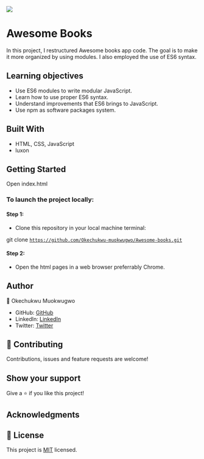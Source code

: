 ![](https://img.shields.io/badge/Microverse-blueviolet)

# Awesome Books
In this project, I restructured  Awesome books app code. The goal is to make it more organized by using modules. I also employed the use of ES6 syntax. 

 ## Learning objectives
- Use ES6 modules to write modular JavaScript.
- Learn how to use proper ES6 syntax.
- Understand improvements that ES6 brings to JavaScript.
- Use npm as software packages system.

## Built With

- HTML, CSS, JavaScript
- luxon


## Getting Started
Open index.html

### To launch the project locally:

#### Step 1:
- Clone this repository in your local machine terminal:

git clone <code>https://github.com/Okechukwu-muokwugwo/Awesome-books.git</code>

#### Step 2:

- Open the html pages in a web browser preferrably Chrome.

## Author

👤 Okechukwu Muokwugwo

- GitHub: [GitHub](https://github.com/Okechukwu-muokwugwo)
- LinkedIn: [LinkedIn](https://www.linkedin.com/in/okeimuokwugwo/)
- Twitter: [Twitter](https://twitter.com/excel4eva)


## 🤝 Contributing

Contributions, issues and feature requests are welcome!


## Show your support

Give a ⭐️ if you like this project!

## Acknowledgments

## 📝 License

This project is [MIT](./MIT.md) licensed.
